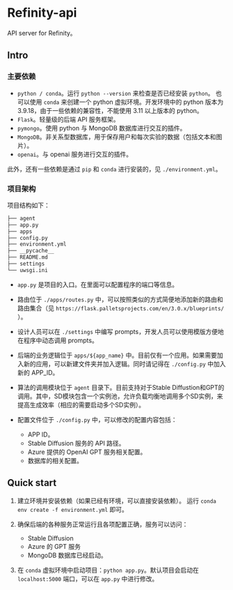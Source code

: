 # Refinity-api

API server for Refinity。

## Intro

### 主要依赖

- `python / conda`。运行 `python --version` 来检查是否已经安装 `python`。 也可以使用 `conda` 来创建一个 python 虚拟环境。开发环境中的 python 版本为 3.9.18，由于一些依赖的兼容性，不能使用 3.11 以上版本的 python。
- `Flask`。轻量级的后端 API 服务框架。
- `pymongo`。使用 python 与 MongoDB 数据库进行交互的插件。
- `MongoDB`。非关系型数据库，用于保存用户和每次实验的数据（包括文本和图片）。
- `openai`。与 openai 服务进行交互的插件。

此外，还有一些依赖是通过 `pip` 和 `conda` 进行安装的，见 `./environment.yml`。

### 项目架构

项目结构如下：

``` sh
├── agent
├── app.py
├── apps
├── config.py
├── environment.yml
├── __pycache__
├── README.md
├── settings
└── uwsgi.ini
```

- `app.py` 是项目的入口。在里面可以配置程序的端口等信息。

- 路由位于 `./apps/routes.py` 中，可以按照类似的方式简便地添加新的路由和路由集合（见 `https://flask.palletsprojects.com/en/3.0.x/blueprints/` ）。

- 设计人员可以在 `./settings` 中编写 prompts，开发人员可以使用模版方便地在程序中动态调用 prompts。

- 后端的业务逻辑位于 `apps/${app_name}` 中。目前仅有一个应用。如果需要加入新的应用，可以新建文件夹并加入逻辑。同时请记得在 `./config.py` 中加入新的 APP_ID。

- 算法的调用模块位于 `agent` 目录下。目前支持对于Stable Diffustion和GPT的调用。其中，SD模块包含一个实例池，允许负载均衡地调用多个SD实例，来提高生成效率（相应的需要启动多个SD实例）。

- 配置文件位于 `./config.py` 中，可以修改的配置内容包括：
    - APP ID。
    - Stable Diffusion 服务的 API 路径。
    - Azure 提供的 OpenAI GPT 服务相关配置。
    - 数据库的相关配置。

## Quick start

1. 建立环境并安装依赖（如果已经有环境，可以直接安装依赖）。
运行 `conda env create -f environment.yml` 即可。

2. 确保后端的各种服务正常运行且各项配置正确，服务可以访问：

    - Stable Diffusion
    - Azure 的 GPT 服务
    - MongoDB 数据库已经启动。

3. 在 `conda` 虚拟环境中启动项目：`python app.py`。默认项目会启动在 `localhost:5000` 端口，可以在 `app.py` 中进行修改。

<!-- 4. 也可以使用 uWSGI 来实现让 Flask 程序在生产环境中一直运行的效果：首先 `pip install uwsgi` 安装服务器，然后 `nohup uwsgi --ini uwsgi.ini &` 来启动服务。这样可以通过 uwsgi 来访问服务器（此时端口为 `.int` 文件中配置的端口）。 -->